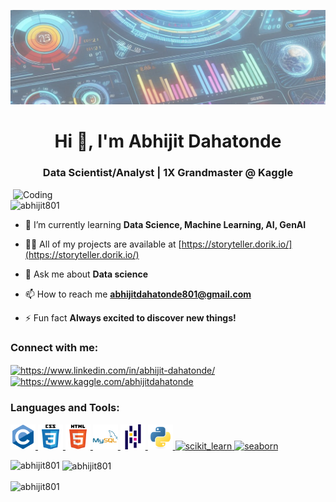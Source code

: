 ![logo](https://github.com/abhijit801/abhijit801/blob/main/Profile%20LinkedIn%20Banner.png)
<h1 align="center">Hi 👋, I'm Abhijit Dahatonde</h1>
<h3 align="center">Data Scientist/Analyst | 1X Grandmaster @ Kaggle</h3>
<img align="right" alt="Coding" width="500" src="https://strategyb2b.com/wp-content/uploads/2018/07/AI-animated-7.gif">

<p align="left"> <img src="https://komarev.com/ghpvc/?username=abhijit801&label=Profile%20views&color=0e75b6&style=flat" alt="abhijit801" /> </p>

- 🌱 I’m currently learning **Data Science, Machine Learning, AI, GenAI**

- 👨‍💻 All of my projects are available at [https://storyteller.dorik.io/](https://storyteller.dorik.io/)

- 💬 Ask me about **Data science**

- 📫 How to reach me **abhijitdahatonde801@gmail.com**

- ⚡ Fun fact **Always excited to discover new things!**

<h3 align="left">Connect with me:</h3>
<p align="left">
<a href="https://linkedin.com/in/https://www.linkedin.com/in/abhijit-dahatonde/" target="blank"><img align="center" src="https://raw.githubusercontent.com/rahuldkjain/github-profile-readme-generator/master/src/images/icons/Social/linked-in-alt.svg" alt="https://www.linkedin.com/in/abhijit-dahatonde/" height="30" width="40" /></a>
<a href="https://kaggle.com/https://www.kaggle.com/abhijitdahatonde" target="blank"><img align="center" src="https://raw.githubusercontent.com/rahuldkjain/github-profile-readme-generator/master/src/images/icons/Social/kaggle.svg" alt="https://www.kaggle.com/abhijitdahatonde" height="30" width="40" /></a>
</p>

<h3 align="left">Languages and Tools:</h3>
<p align="left"> <a href="https://www.cprogramming.com/" target="_blank" rel="noreferrer"> <img src="https://raw.githubusercontent.com/devicons/devicon/master/icons/c/c-original.svg" alt="c" width="40" height="40"/> </a> <a href="https://www.w3schools.com/css/" target="_blank" rel="noreferrer"> <img src="https://raw.githubusercontent.com/devicons/devicon/master/icons/css3/css3-original-wordmark.svg" alt="css3" width="40" height="40"/> </a> <a href="https://www.w3.org/html/" target="_blank" rel="noreferrer"> <img src="https://raw.githubusercontent.com/devicons/devicon/master/icons/html5/html5-original-wordmark.svg" alt="html5" width="40" height="40"/> </a> <a href="https://www.mysql.com/" target="_blank" rel="noreferrer"> <img src="https://raw.githubusercontent.com/devicons/devicon/master/icons/mysql/mysql-original-wordmark.svg" alt="mysql" width="40" height="40"/> </a> <a href="https://pandas.pydata.org/" target="_blank" rel="noreferrer"> <img src="https://raw.githubusercontent.com/devicons/devicon/2ae2a900d2f041da66e950e4d48052658d850630/icons/pandas/pandas-original.svg" alt="pandas" width="40" height="40"/> </a> <a href="https://www.python.org" target="_blank" rel="noreferrer"> <img src="https://raw.githubusercontent.com/devicons/devicon/master/icons/python/python-original.svg" alt="python" width="40" height="40"/> </a> <a href="https://scikit-learn.org/" target="_blank" rel="noreferrer"> <img src="https://upload.wikimedia.org/wikipedia/commons/0/05/Scikit_learn_logo_small.svg" alt="scikit_learn" width="40" height="40"/> </a> <a href="https://seaborn.pydata.org/" target="_blank" rel="noreferrer"> <img src="https://seaborn.pydata.org/_images/logo-mark-lightbg.svg" alt="seaborn" width="40" height="40"/> </a> </p>

<p><img align="left" src="https://github-readme-stats.vercel.app/api/top-langs?username=abhijit801&show_icons=true&locale=en&layout=compact" alt="abhijit801" /></p>

<p>&nbsp;<img align="center" src="https://github-readme-stats.vercel.app/api?username=abhijit801&show_icons=true&locale=en" alt="abhijit801" /></p>

<p><img align="center" src="https://github-readme-streak-stats.herokuapp.com/?user=abhijit801&" alt="abhijit801" /></p>
